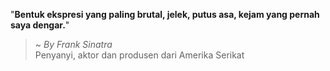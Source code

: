 "**Bentuk ekspresi yang paling brutal, jelek, putus asa, kejam yang pernah saya dengar.**"

> ~ _By Frank Sinatra_  
Penyanyi, aktor dan produsen dari Amerika Serikat
